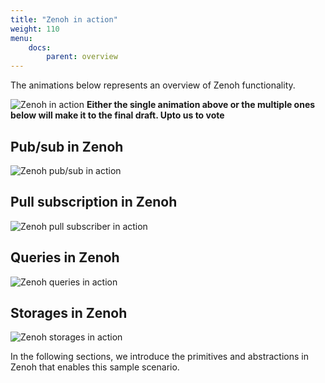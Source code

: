 ```yaml
---
title: "Zenoh in action"
weight: 110
menu: 
    docs:
        parent: overview
---
```


The animations below represents an overview of Zenoh functionality. 

<!-- The source is available at https://drive.google.com/file/d/1Gm_zfbFOjEeF1SnPKKTyIsWl0AZQqHU4/view?usp=sharing (ATO/Techno/Slides/zenoh/2022/2022.09.01-zenoh-web-animation.key) 
Settings::: Resolution: Extra Large, Frame Rate 30 fps, Export with transparent backgrounds -->
![Zenoh in action](/img/zenoh-usecase.gif "Zenoh in action")
**Either the single animation above or the multiple ones below will make it to the final draft. Upto us to vote**

## Pub/sub in Zenoh
![Zenoh pub/sub in action](/img/zenoh-pub-sub.gif "Zenoh pub/sub in action")

## Pull subscription in Zenoh
![Zenoh pull subscriber in action](/img/zenoh-pull-sub.gif "Zenoh pull subscriber in action")

## Queries in Zenoh
![Zenoh queries in action](/img/zenoh-queryable.gif "Zenoh queries in action")

## Storages in Zenoh
![Zenoh storages in action](/img/zenoh-storage-query.gif "Zenoh storages in action")

In the following sections, we introduce the primitives and abstractions in Zenoh that enables this sample scenario.